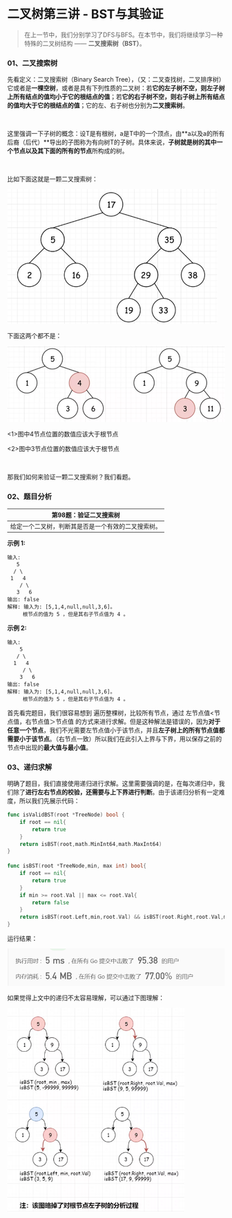 # 二叉树第三讲 - BST与其验证

> 在上一节中，我们分别学习了DFS与BFS。在本节中，我们将继续学习一种特殊的二叉树结构 —— **二叉搜索树（BST）**。

### 01、二叉搜索树

先看定义：二叉搜索树（Binary Search Tree），（又：二叉查找树，二叉排序树）它或者是**一棵空树**，或者是具有下列性质的二叉树：若**它的左子树不空，则左子树上所有结点的值均小于它的根结点的值**；若**它的右子树不空，则右子树上所有结点的值均大于它的根结点的值**；它的左、右子树也分别为**二叉搜索树**。

<br/>

这里强调一下子树的概念：设T是有根树，a是T中的一个顶点，由**a以及a的所有后裔（后代）**导出的子图称为有向树T的子树。具体来说，**子树就是树的其中一个节点以及其下面的所有的节点**所构成的树。

<br/>

比如下面这就是一颗二叉搜索树：

<img src="403/1.jpg" alt="img" style="zoom: 67%;" />

下面这两个都不是：

<img src="403/2.jpg" alt="img" style="zoom: 67%;" />

<1>图中4节点位置的数值应该大于根节点

<2>图中3节点位置的数值应该大于根节点

<br/>

那我们如何来验证一颗二叉搜索树？我们看题。

### 02、题目分析

| 第98题：验证二叉搜索树                             |
| -------------------------------------------------- |
| 给定一个二叉树，判断其是否是一个有效的二叉搜索树。 |

**示例 1:**

```
输入:
   5
  / \
 1   4
    / \
   3   6
输出: false
解释: 输入为: [5,1,4,null,null,3,6]。
     根节点的值为 5 ，但是其右子节点值为 4 。
```

**示例 2:**

```
输入:
    5
   / \
  1   4
     / \
    3   6
输出: false
解释: 输入为: [5,1,4,null,null,3,6]。
     根节点的值为 5 ，但是其右子节点值为 4 。
```

首先看完题目，我们很容易想到 遍历整棵树，比较所有节点，通过 左节点值<节点值，右节点值＞节点值 的方式来进行求解。但是这种解法是错误的，因为**对于任意一个节点**，我们不光需要左节点值小于该节点，并且**左子树上的所有节点值都需要小于该节点**。（右节点一致）所以我们在此引入上界与下界，用以保存之前的节点中出现的**最大值与最小值**。

### 03、递归求解

明确了题目，我们直接使用递归进行求解。这里需要强调的是，在每次递归中，我们除了**进行左右节点的校验，还需要与上下界进行判断**。由于该递归分析有一定难度，所以我们先展示代码：

```go
func isValidBST(root *TreeNode) bool {
    if root == nil{
        return true
    }
    return isBST(root,math.MinInt64,math.MaxInt64)
}

func isBST(root *TreeNode,min, max int) bool{
    if root == nil{
        return true
    }
    if min >= root.Val || max <= root.Val{
        return false
    }
    return isBST(root.Left,min,root.Val) && isBST(root.Right,root.Val,max)
}
```

运行结果：

<img src="403/3.png" alt="img" style="zoom: 67%;" />

如果觉得上文中的递归不太容易理解，可以通过下图理解：

<img src="403/4.jpg" alt="img" style="zoom: 67%;" />


